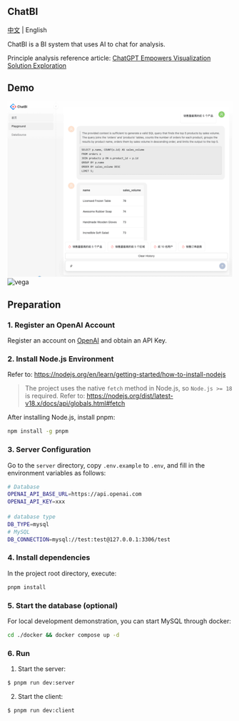 ## ChatBI

[中文](README.md) | English

ChatBI is a BI system that uses AI to chat for analysis.

Principle analysis reference article: [ChatGPT Empowers Visualization Solution Exploration](https://zhuanlan.zhihu.com/p/631013261)


## Demo

![ava](./demos/ava.png)
![vega](./demos/vega.png)

## Preparation

### 1. Register an OpenAI Account

Register an account on [OpenAI](https://openai.com/) and obtain an API Key.

### 2. Install Node.js Environment

Refer to: https://nodejs.org/en/learn/getting-started/how-to-install-nodejs

> The project uses the native `fetch` method in Node.js, so `Node.js >= 18` is required. Refer to: https://nodejs.org/dist/latest-v18.x/docs/api/globals.html#fetch

After installing Node.js, install pnpm:

```bash
npm install -g pnpm
```

### 3. Server Configuration


Go to the `server` directory, copy `.env.example` to `.env`, and fill in the environment variables as follows:
  
```bash
# Database
OPENAI_API_BASE_URL=https://api.openai.com
OPENAI_API_KEY=xxx

# database type
DB_TYPE=mysql
# MySQL
DB_CONNECTION=mysql://test:test@127.0.0.1:3306/test
```

### 4. Install dependencies

In the project root directory, execute:
  
```bash
pnpm install
```

### 5. Start the database (optional)

For local development demonstration, you can start MySQL through docker:

```bash
cd ./docker && docker compose up -d
```

### 6. Run

1. Start the server:

```bash
$ pnpm run dev:server
```

2. Start the client:

```bash
$ pnpm run dev:client
```
